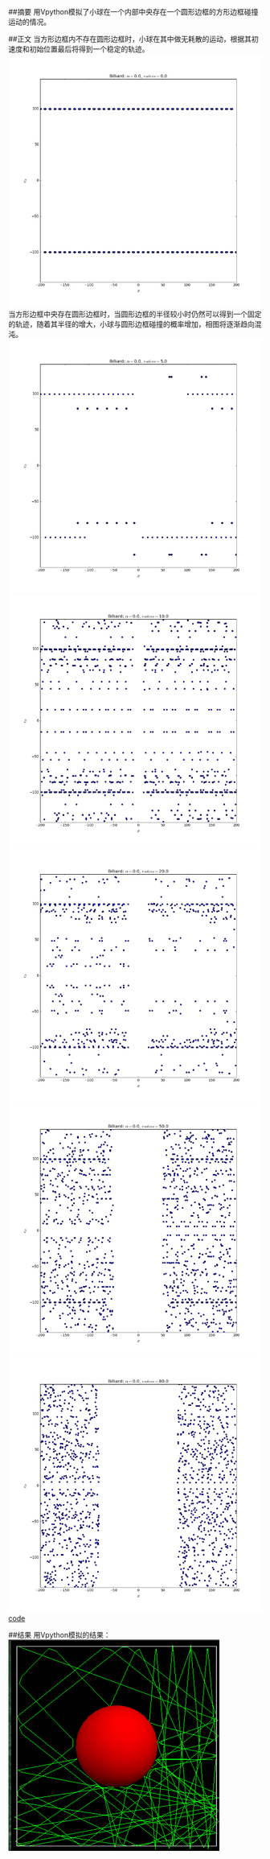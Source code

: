 ##摘要
用Vpython模拟了小球在一个内部中央存在一个圆形边框的方形边框碰撞运动的情况。    

##正文
当方形边框内不存在圆形边框时，小球在其中做无耗散的运动，根据其初速度和初始位置最后将得到一个稳定的轨迹。    
![](https://github.com/oohhooh/compuational_physics_N2014301020080/blob/master/images/1.png)    
当方形边框中央存在圆形边框时，当圆形边框的半径较小时仍然可以得到一个固定的轨迹，随着其半径的增大，小球与圆形边框碰撞的概率增加，相图将逐渐趋向混沌。
![](https://github.com/oohhooh/compuational_physics_N2014301020080/blob/master/images/2.png)    
![](https://github.com/oohhooh/compuational_physics_N2014301020080/blob/master/images/3.png)    
![](https://github.com/oohhooh/compuational_physics_N2014301020080/blob/master/images/4.png)    
![](https://github.com/oohhooh/compuational_physics_N2014301020080/blob/master/images/5.png)    
![](https://github.com/oohhooh/compuational_physics_N2014301020080/blob/master/images/6.png)    
[code](https://github.com/oohhooh/compuational_physics_N2014301020080/blob/master/homework9.py)    

##结果
用Vpython模拟的结果：    
![](https://github.com/oohhooh/compuational_physics_N2014301020080/blob/master/images/gif.gif)
